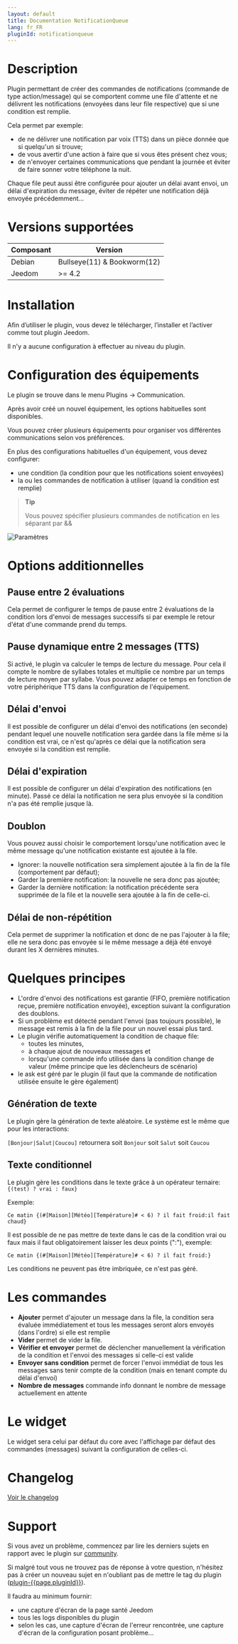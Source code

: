 ```yaml
---
layout: default
title: Documentation NotificationQueue
lang: fr_FR
pluginId: notificationqueue
---
```


# Description

Plugin permettant de créer des commandes de notifications (commande de type action/message) qui se comportent comme une file d'attente et ne délivrent les notifications (envoyées dans leur file respective) que si une condition est remplie.

Cela permet par exemple:

- de ne délivrer une notification par voix (TTS) dans un pièce donnée que si quelqu'un si trouve;
- de vous avertir d'une action à faire que si vous êtes présent chez vous;
- de n'envoyer certaines communications que pendant la journée et éviter de faire sonner votre téléphone la nuit.

Chaque file peut aussi être configurée pour ajouter un délai avant envoi, un délai d'expiration du message, éviter de répéter une notification déjà envoyée précédemment...

# Versions supportées

| Composant | Version                     |
|-----------|-----------------------------|
| Debian    | Bullseye(11) & Bookworm(12) |
| Jeedom    | >= 4.2                      |

# Installation

Afin d’utiliser le plugin, vous devez le télécharger, l’installer et l’activer comme tout plugin Jeedom.

Il n'y a aucune configuration à effectuer au niveau du plugin.

# Configuration des équipements

Le plugin se trouve dans le menu Plugins → Communication.

Après avoir créé un nouvel équipement, les options habituelles sont disponibles.

Vous pouvez créer plusieurs équipements pour organiser vos différentes communications selon vos préférences.

En plus des configurations habituelles d'un équipement, vous devez configurer:

- une condition (la condition pour que les notifications soient envoyées)
- la ou les commandes de notification à utiliser (quand la condition est remplie)

> **Tip**
>
> Vous pouvez spécifier plusieurs commandes de notification en les séparant par &&

![Paramètres](../images/config.png "Paramètres")

# Options additionnelles

## Pause entre 2 évaluations

Cela permet de configurer le temps de pause entre 2 évaluations de la condition lors d'envoi de messages successifs si par exemple le retour d'état d'une commande prend du temps.

## Pause dynamique entre 2 messages (TTS)

Si activé, le plugin va calculer le temps de lecture du message. Pour cela il compte le nombre de syllabes totales et multiplie ce nombre par un temps de lecture moyen par syllabe. Vous pouvez adapter ce temps en fonction de votre périphérique TTS dans la configuration de l'équipement.

## Délai d'envoi

Il est possible de configurer un délai d'envoi des notifications (en seconde) pendant lequel une nouvelle notification sera gardée dans la file même si la condition est vrai, ce n'est qu'après ce délai que la notification sera envoyée si la condition est remplie.

## Délai d'expiration

Il est possible de configurer un délai d'expiration des notifications (en minute). Passé ce délai la notification ne sera plus envoyée si la condition n'a pas été remplie jusque là.

## Doublon

Vous pouvez aussi choisir le comportement lorsqu'une notification avec le même message qu'une notification existante est ajoutée à la file.

- Ignorer: la nouvelle notification sera simplement ajoutée à la fin de la file (comportement par défaut);
- Garder la première notification: la nouvelle ne sera donc pas ajoutée;
- Garder la dernière notification: la notification précédente sera supprimée de la file et la nouvelle sera ajoutée à la fin de celle-ci.

## Délai de non-répétition

Cela permet de supprimer la notification et donc de ne pas l'ajouter à la file; elle ne sera donc pas envoyée si le même message a déjà été envoyé durant les X dernières minutes.

# Quelques principes

- L'ordre d'envoi des notifications est garantie (FIFO, première notification reçue, première notification envoyée), exception suivant la configuration des doublons.
- Si un problème est détecté pendant l'envoi (pas toujours possible), le message est remis à la fin de la file pour un nouvel essai plus tard.
- Le plugin vérifie automatiquement la condition de chaque file:
  - toutes les minutes,
  - à chaque ajout de nouveaux messages et
  - lorsqu'une commande info utilisée dans la condition change de valeur (même principe que les déclencheurs de scénario)
- le ask est géré par le plugin (il faut que la commande de notification utilisée ensuite le gère également)

## Génération de texte

Le plugin gère la génération de texte aléatoire. Le système est le même que pour les interactions:

`[Bonjour|Salut|Coucou]` retournera soit `Bonjour` soit `Salut` soit `Coucou`

## Texte conditionnel

Le plugin gère les conditions dans le texte grâce à un opérateur ternaire: `{(test) ? vrai : faux}`

Exemple:

`Ce matin {(#[Maison][Météo][Température]# < 6) ? il fait froid:il fait chaud}`

Il est possible de ne pas mettre de texte dans le cas de la condition vrai ou faux mais il faut obligatoirement laisser les deux points (":"), exemple:

`Ce matin {(#[Maison][Météo][Température]# < 6) ? il fait froid:}`

Les conditions ne peuvent pas être imbriquée, ce n'est pas géré.

# Les commandes

- **Ajouter** permet d'ajouter un message dans la file, la condition sera évaluée immédiatement et tous les messages seront alors envoyés (dans l'ordre) si elle est remplie
- **Vider** permet de vider la file.
- **Vérifier et envoyer** permet de déclencher manuellement la vérification de la condition et l'envoi des messages si celle-ci est valide
- **Envoyer sans condition** permet de forcer l'envoi immédiat de tous les messages sans tenir compte de la condition (mais en tenant compte du délai d'envoi)
- **Nombre de messages** commande info donnant le nombre de message actuellement en attente

# Le widget

Le widget sera celui par défaut du core avec l'affichage par défaut des commandes (messages) suivant la configuration de celles-ci.

# Changelog

[Voir le changelog](./changelog)

# Support

Si vous avez un problème, commencez par lire les derniers sujets en rapport avec le plugin sur [community]({{site.forum}}/tag/plugin-{{page.pluginId}}).

Si malgré tout vous ne trouvez pas de réponse à votre question, n'hésitez pas à créer un nouveau sujet en n'oubliant pas de mettre le tag du plugin ([plugin-{{page.pluginId}}]({{site.forum}}/tag/plugin-{{page.pluginId}})).

Il faudra au minimum fournir:

- une capture d'écran de la page santé Jeedom
- tous les logs disponibles du plugin
- selon les cas, une capture d'écran de l'erreur rencontrée, une capture d'écran de la configuration posant problème...
